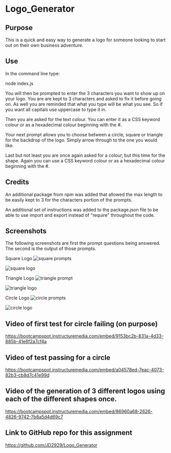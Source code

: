 # Logo_Generator

## Purpose
This is a quick and easy way to generate a logo for someone looking to start out on their own business adventure. 

## Use

In the command line type:

node index.js 

You will then be prompted to enter the 3 characters you want to show up on your logo. You are are kept to 3 characters and asked to fix it before going on. As well you are reminded that what you type will be what you see. So if you want all capitals use uppercase to type it in. 

Then you are asked for the text colour. You can enter it as a CSS keyword colour or as a hexadecimal colour beginning with the #. 

Your next prompt allows you to choose between a circle, square or triangle for the backdrop of the logo. Simply arrow through to the one you would like. 

Last but not least you are once again asked for a colour, but this time for the shape. Again you can use a CSS keyword colour or as a hexadecimal colour beginning with the #. 

## Credits

An additional package from npm was added that allowed the max length to be easily kept to 3 for the characters portion of the prompts. 

An additional set of instructions was added to the package.json file to be able to use import and export instead of "require" throughout the code. 

## Screenshots 

The following screenshots are first the prompt questions being answered. The second is the output of those prompts. 

Square Logo
![square prompts](https://github.com/JD2929/Logo_Generator/assets/139637504/39a60d7d-c333-45af-80f4-3803e4a63eda)

![square logo](https://github.com/JD2929/Logo_Generator/assets/139637504/e59d803c-f510-42b4-9923-a1e56e9ba8a1)

Triangle Logo
![triangle prompt](https://github.com/JD2929/Logo_Generator/assets/139637504/f1573612-3ab3-4666-8708-49c398e64dd3)

![triangle logo](https://github.com/JD2929/Logo_Generator/assets/139637504/3bf5891a-de20-409f-b732-8227c7c3b27c)

Circle Logo
![circle prompts](https://github.com/JD2929/Logo_Generator/assets/139637504/f5ddc2fc-46d4-46e5-bb5d-c6b261d024c1)

![circle logo](https://github.com/JD2929/Logo_Generator/assets/139637504/4e877c24-655c-4bee-89ff-6af552e6893e)

## Video of first test for circle failing (on purpose) 

https://bootcampspot.instructuremedia.com/embed/9153bc2b-831a-4d33-885b-41e6f2a7cf4a

## Video of test passing for a circle

https://bootcampspot.instructuremedia.com/embed/a04578ed-7eac-4073-82b3-cb8d7c41e99d

## Video of the generation of 3 different logos using each of the different shapes once. 

https://bootcampspot.instructuremedia.com/embed/86960a68-2626-4826-9742-7b8a5d4d69c7

## Link to GitHub repo for this assignment

https://github.com/JD2929/Logo_Generator
